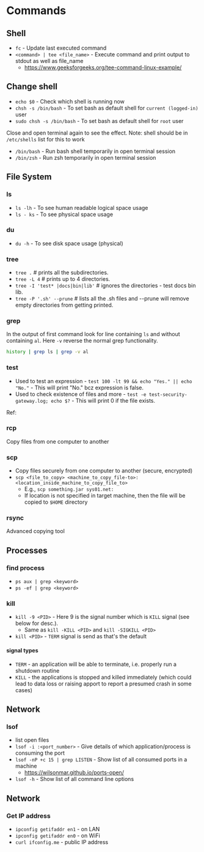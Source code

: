 # Commands

## Shell

* `fc` - Update last executed command
* `<command> | tee <file_name>` - Execute command and print output to stdout as well as file_name
  * https://www.geeksforgeeks.org/tee-command-linux-example/ 

## Change shell

* `echo $0` - Check which shell is running now
* `chsh -s /bin/bash` - To set bash as default shell for `current (logged-in)` user
* `sudo chsh -s /bin/bash` - To set bash as default shell for `root` user

Close and open terminal again to see the effect. Note: shell should be in `/etc/shells` list for this to work

* `/bin/bash` - Run bash shell temporarily in open terminal session
* `/bin/zsh` - Run zsh temporarily in open terminal session

## File System

### ls

* `ls -lh` - To see human readable logical space usage
* `ls - ks` - To see physical space usage

### du

* `du -h` - To see disk space usage (physical)

### tree

* `tree .` # prints all the subdirectories.
* `tree -L 4` # prints up to 4 directories.
* `tree -I 'test* |docs|bin|lib'` # ignores the directories - test docs bin lib.
* `tree -P '.sh' --prune` # lists all the .sh files and --prune will remove empty directories from getting printed.

### grep

In the output of first command look for line containing `ls` and without containing `al`. Here `-v` reverse the normal grep functionality.

```bash
history | grep ls | grep -v al
```

### test

* Used to test an expression - `test 100 -lt 99 && echo "Yes." || echo "No."` - This will print "No." bcz expression is false.
* Used to check existence of files and more - `test -e test-security-gateway.log; echo $?` - This will print 0 if the file exists.

Ref: [](https://www.computerhope.com/unix/test.htm)

### rcp

Copy files from one computer to another

### scp

* Copy files securely from one computer to another (secure, encrypted)
* `scp <file_to_copy> <machine_to_copy_file-to>:<location_inside_machine_to_copy_file_to>`
  * E.g., `scp something.jar sys01.net:`
  * If location is not specified in target machine, then the file will be copied to `$HOME` directory

### rsync

Advanced copying tool

## Processes

### find process

* `ps aux | grep <keyword>`
* `ps -ef | grep <keyword>`

### kill

* `kill -9 <PID>` - Here 9 is the signal number which is `KILL` signal (see below for desc.).
  * Same as `kill -KILL <PID>` and `kill -SIGKILL <PID>` 
* `kill <PID>` - `TERM` signal is send as that's the default

#### signal types

* `TERM` - an application will be able to terminate, i.e. properly run a shutdown routine
* `KILL` - the applications is stopped and killed immediately (which could lead to data loss or raising apport to report a presumed crash in some cases)

## Network

### lsof

* list open files
* `lsof -i :<port_number>` - Give details of which application/process is consuming the port
* `lsof -nP +c 15 | grep LISTEN` - Show list of all consumed ports in a machine
  * https://wilsonmar.github.io/ports-open/
* `lsof -h` - Show list of all command line options

## Network

### Get IP address

* `ipconfig getifaddr en1` - on LAN
* `ipconfig getifaddr en0` - on WiFi
* `curl ifconfig.me` - public IP address
